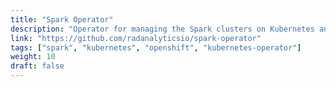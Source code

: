 ```yaml
---
title: "Spark Operator"
description: "Operator for managing the Spark clusters on Kubernetes and OpenShift."
link: "https://github.com/radanalyticsio/spark-operator"
tags: ["spark", "kubernetes", "openshift", "kubernetes-operator"]
weight: 10
draft: false
---
```

